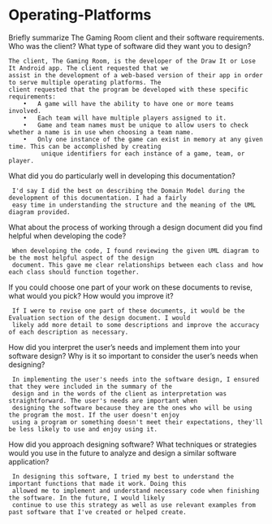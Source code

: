 # Operating-Platforms
  Briefly summarize The Gaming Room client and their software requirements. Who was the client? What type of software did they want you to design?
    
    The client, The Gaming Room, is the developer of the Draw It or Lose It Android app. The client requested that we 
    assist in the development of a web-based version of their app in order to serve multiple operating platforms. The 
    client requested that the program be developed with these specific requirements:
        •	A game will have the ability to have one or more teams involved.
        •	Each team will have multiple players assigned to it.
        •	Game and team names must be unique to allow users to check whether a name is in use when choosing a team name.
        •	Only one instance of the game can exist in memory at any given time. This can be accomplished by creating 
             unique identifiers for each instance of a game, team, or player.
  
  What did you do particularly well in developing this documentation?
  
     I'd say I did the best on describing the Domain Model during the development of this documentation. I had a fairly 
     easy time in understanding the structure and the meaning of the UML diagram provided. 
     
  What about the process of working through a design document did you find helpful when developing the code?
  
     When developing the code, I found reviewing the given UML diagram to be the most helpful aspect of the design 
     document. This gave me clear relationships between each class and how each class should function together.
     
  If you could choose one part of your work on these documents to revise, what would you pick? How would you improve it?
     
     If I were to revise one part of these documents, it would be the Evaluation section of the design document. I would
     likely add more detail to some descriptions and improve the accuracy of each description as necessary.
     
  How did you interpret the user’s needs and implement them into your software design? Why is it so important to consider the user’s needs when designing?
  
     In implementing the user's needs into the software design, I ensured that they were included in the summary of the 
     design and in the words of the client as interpretation was straightforward. The user's needs are important when 
     designing the software because they are the ones who will be using the program the most. If the user doesn't enjoy
     using a program or something doesn't meet their expectations, they'll be less likely to use and enjoy using it.
     
  How did you approach designing software? What techniques or strategies would you use in the future to analyze and design a similar software application?
  
     In designing this software, I tried my best to understand the important functions that made it work. Doing this 
     allowed me to implement and understand necessary code when finishing the software. In the future, I would likely
     continue to use this strategy as well as use relevant examples from past software that I've created or helped create.
